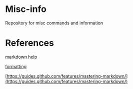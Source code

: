 # Misc-info
Repository for misc commands and information

# References
[markdown help](https://github.com/adam-p/markdown-here/wiki/Markdown-Cheatsheet)

[formatting](https://help.github.com/articles/basic-writing-and-formatting-syntax/)

[https://guides.github.com/features/mastering-markdown/](https://guides.github.com/features/mastering-markdown/)
